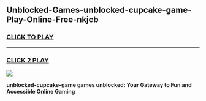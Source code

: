 
## Unblocked-Games-unblocked-cupcake-game-Play-Online-Free-nkjcb
<h3>
<a href="https://premium76.site?title=unblocked-cupcake-game&ref=26A">CLICK TO PLAY</a></h3>
<hr>

<h3>
<a href="https://premium76.site?title=unblocked-cupcake-game&ref=26A">CLICK 2 PLAY</a>
  
</h3>

<a href="https://premium76.site?title=unblocked-cupcake-game&ref=26A"><img src="https://clearcache.store/games.png"></a>


**unblocked-cupcake-game games unblocked: Your Gateway to Fun and Accessible Online Gaming**

